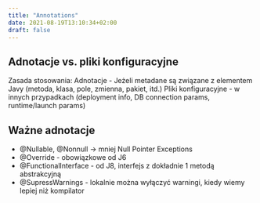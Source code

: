 ```yaml
---
title: "Annotations"
date: 2021-08-19T13:10:34+02:00
draft: false
---
```


## Adnotacje vs. pliki konfiguracyjne

Zasada stosowania:
Adnotacje - Jeżeli metadane są związane z elementem Javy (metoda, klasa, pole, zmienna, pakiet, itd.)
Pliki konfiguracyjne - w innych przypadkach (deployment info, DB connection params, runtime/launch params)

## Ważne adnotacje

* @Nullable, @Nonnull -> mniej Null Pointer Exceptions
* @Override - obowiązkowe od J6
* @FunctionalInterface - od J8, interfejs z dokładnie 1 metodą abstrakcyjną
* @SupressWarnings - lokalnie można wyłączyć warningi, kiedy wiemy lepiej niż kompilator
